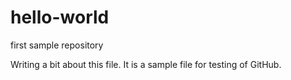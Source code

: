 # hello-world
first sample repository

Writing a bit about this file.
It is a sample file for testing of GitHub.
